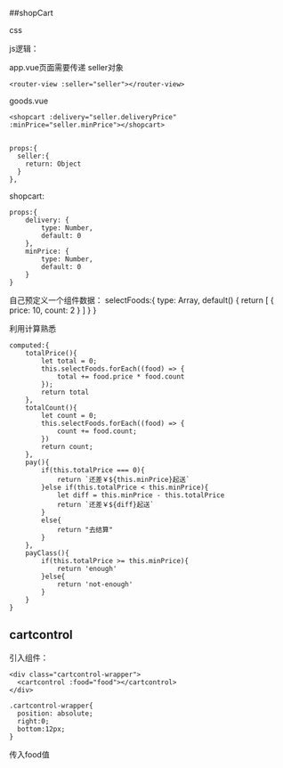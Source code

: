 ##shopCart

css




js逻辑：

app.vue页面需要传递 seller对象

	<router-view :seller="seller"></router-view>


goods.vue


	<shopcart :delivery="seller.deliveryPrice" :minPrice="seller.minPrice"></shopcart>


	props:{
      seller:{
        return: Object
      }
    },

shopcart:

	props:{
		delivery: {
			type: Number,
			default: 0
		},
		minPrice: {
			type: Number,
			default: 0
		}
	}

自己预定义一个组件数据：
	selectFoods:{
		type: Array,
		default() {
			return [
				{	
					price: 10,
					count: 2
				}
			]
		}
	}

利用计算熟悉

	computed:{
		totalPrice(){
			let total = 0;
			this.selectFoods.forEach((food) => {
				total += food.price * food.count
			});
			return total
		},
		totalCount(){
			let count = 0;
			this.selectFoods.forEach((food) => {
				count += food.count;
			})
			return count;
		},
		pay(){
			if(this.totalPrice === 0){
				return `还差￥${this.minPrice}起送`
			}else if(this.totalPrice < this.minPrice){
				let diff = this.minPrice - this.totalPrice
				return `还差￥${diff}起送`
			}
			else{
				return "去结算"
			}
		},
		payClass(){
			if(this.totalPrice >= this.minPrice){
				return 'enough'
			}else{
				return 'not-enough'
			}
		}
	}

## cartcontrol

引入组件：

	<div class="cartcontrol-wrapper">
      <cartcontrol :food="food"></cartcontrol>
    </div>

	.cartcontrol-wrapper{
      position: absolute;
      right:0;
      bottom:12px;
    }

传入food值

	

